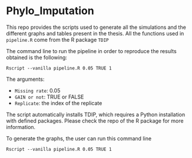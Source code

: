 # Phylo_Imputation

This repo provides the scripts used to generate all the simulations and the different graphs and tables present in the thesis. 
All the functions used in `pipeline.R` come from the R package `TDIP`

The command line to run the pipeline in order to reproduce the results obtained is the following: 
```{r setup}
Rscript --vanilla pipeline.R 0.05 TRUE 1
```
The arguments:
* `Missing rate`: 0.05
* `GAIN or not`: TRUE or FALSE
* `Replicate`: the index of the replicate

The script automatically installs TDIP, which requires a Python installation with defined packages. Please check the repo of the R package for more information.

To generate the graphs, the user can run this command line 
```{r setup}
Rscript --vanilla pipeline.R 0.05 TRUE 1
```
